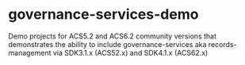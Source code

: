 # governance-services-demo

Demo projects for ACS5.2 and ACS6.2 community versions that demonstrates the ability to include governance-services aka records-management via SDK3.1.x (ACS52.x) and SDK4.1.x (ACS62.x)